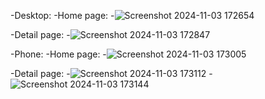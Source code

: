 -Desktop:
  -Home page:
    -![Screenshot 2024-11-03 172654](https://github.com/user-attachments/assets/fb1e54ff-c4c9-42fc-84d7-40b31ec0ae93)

  -Detail page:
    -![Screenshot 2024-11-03 172847](https://github.com/user-attachments/assets/4f397a9f-056d-4e68-b8f4-ccef554fc555)

-Phone:
  -Home page:
    -![Screenshot 2024-11-03 173005](https://github.com/user-attachments/assets/779ccee3-929e-4b48-8871-2cd6e7fd81e3)

  -Detail page:
    -![Screenshot 2024-11-03 173112](https://github.com/user-attachments/assets/d6be1103-a15e-4b3c-a872-945dfeeaa79a)
    -![Screenshot 2024-11-03 173144](https://github.com/user-attachments/assets/0980e90a-8af4-4fe7-9736-cd6e4074a6cd)
